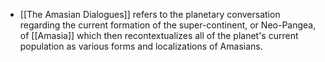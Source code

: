 - [[The Amasian Dialogues]] refers to the planetary conversation regarding the current formation of the super-continent, or Neo-Pangea, of [[Amasia]] which then recontextualizes all of the planet's current population as various forms and localizations of Amasians.